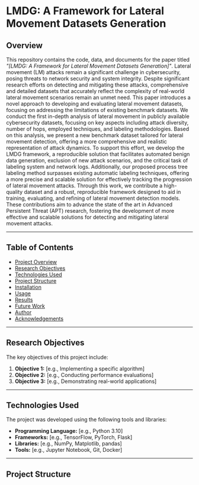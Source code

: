 # LMDG: A Framework for Lateral Movement Datasets Generation

## Overview

This repository contains the code, data, and documents for the paper titled *"[LMDG: A Framework for Lateral Movement Datasets Generation]"*. Lateral movement (LM) attacks remain a significant challenge in cybersecurity, posing threats to network security and system integrity. Despite significant research efforts on detecting and mitigating these attacks, comprehensive and detailed datasets that accurately reflect the complexity of real-world lateral movement scenarios remain an unmet need. This paper introduces a novel approach to developing and evaluating lateral movement datasets, focusing on addressing the limitations of existing benchmark datasets. We conduct the first in-depth analysis of lateral movement in publicly available cybersecurity datasets, focusing on key aspects including attack diversity, number of hops, employed techniques, and labeling methodologies. Based on this analysis, we present a new benchmark dataset tailored for lateral movement detection, offering a more comprehensive and realistic representation of attack dynamics. To support this effort, we develop the LMDG framework, a reproducible solution that facilitates automated benign data generation, exclusion of new attack scenarios, and the critical task of labeling system and network logs. Additionally, our proposed process tree labeling method surpasses existing automatic labeling techniques, offering a more precise and scalable solution for effectively tracking the progression of lateral movement attacks. Through this work, we contribute a high-quality dataset and a robust, reproducible framework designed to aid in training, evaluating, and refining of lateral movement detection models. These contributions aim to advance the state of the art in Advanced Persistent Threat (APT) research, fostering the development of more effective and scalable solutions for detecting and mitigating lateral movement attacks.

---

## Table of Contents
- [Project Overview](#overview)
- [Research Objectives](#research-objectives)
- [Technologies Used](#technologies-used)
- [Project Structure](#project-structure)
- [Installation](#installation)
- [Usage](#usage)
- [Results](#results)
- [Future Work](#future-work)
- [Author](#author)
- [Acknowledgements](#acknowledgements)

---

## Research Objectives

The key objectives of this project include:

1. **Objective 1:** [e.g., Implementing a specific algorithm]
2. **Objective 2:** [e.g., Conducting performance evaluations]
3. **Objective 3:** [e.g., Demonstrating real-world applications]

---

## Technologies Used

The project was developed using the following tools and libraries:

- **Programming Language:** [e.g., Python 3.10]
- **Frameworks:** [e.g., TensorFlow, PyTorch, Flask]
- **Libraries:** [e.g., NumPy, Matplotlib, pandas]
- **Tools:** [e.g., Jupyter Notebook, Git, Docker]

---

## Project Structure

